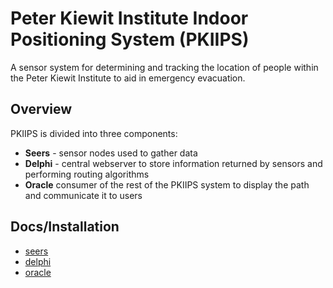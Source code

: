 # Peter Kiewit Institute Indoor Positioning System (PKIIPS)

A sensor system for determining and tracking the location of people within the Peter Kiewit Institute to aid in emergency evacuation.

## Overview

PKIIPS is divided into three components:

- **Seers** - sensor nodes used to gather data
- **Delphi** - central webserver to store information returned by sensors and performing routing algorithms
- **Oracle** consumer of the rest of the PKIIPS system to display the path and communicate it to users

## Docs/Installation

- [seers](./seers/readme.md)
- [delphi](./delphi/readme.md)
- [oracle](./oracle/readme.md)
